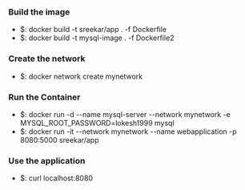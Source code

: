 <h3><b>Build the image</b></h3>
<ul>
<li>$: docker build -t sreekar/app . -f Dockerfile</li>
<li>$: docker build -t mysql-image . -f Dockerfile2</li>
</ul>
<h3><b>Create the network</b></h3>
<ul>
<li>$: docker network create mynetwork</li>
</ul>
<h3><b>Run the Container</b></h3>
<ul>
<li>$: docker run -d --name mysql-server --network mynetwork -e MYSQL_ROOT_PASSWORD=lokesh1999 mysql</li>
<li>$: docker run -it --network mynetwork --name webapplication -p 8080:5000 sreekar/app</li>
</ul>
<h3>Use the application</h3>
<ul>
<li>$: curl localhost:8080</li>
</ul>
